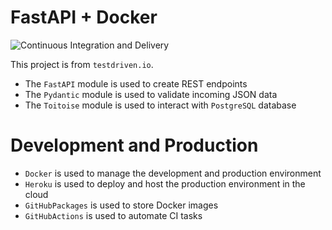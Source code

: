 # FastAPI + Docker

![Continuous Integration and Delivery](https://github.com/AdamGagorik/fastapi-tdd-docker/workflows/Continuous%20Integration%20and%20Delivery/badge.svg?branch=master)

This project is from `testdriven.io`.

- The `FastAPI` module is used to create REST endpoints
- The `Pydantic` module is used to validate incoming JSON data
- The `Toitoise` module is used to interact with `PostgreSQL` database
  
# Development and Production

- `Docker` is used to manage the development and production environment
- `Heroku` is used to deploy and host the production environment in the cloud 
- `GitHubPackages` is used to store Docker images
- `GitHubActions` is used to automate CI tasks
